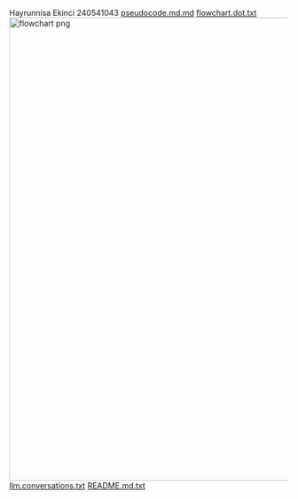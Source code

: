 Hayrunnisa Ekinci
240541043
[pseudocode.md.md](https://github.com/user-attachments/files/22932780/pseudocode.md.md)
[flowchart.dot.txt](https://github.com/user-attachments/files/22932845/flowchart.dot.txt)
<img width="1673" height="835" alt="flowchart png" src="https://github.com/user-attachments/assets/93d03c4c-7f57-40cb-96c1-56a65d0d4faa" />
[llm.conversations.txt](https://github.com/user-attachments/files/22941263/llm.conversations.txt)
[README.md.txt](https://github.com/user-attachments/files/22941032/README.md.txt)
